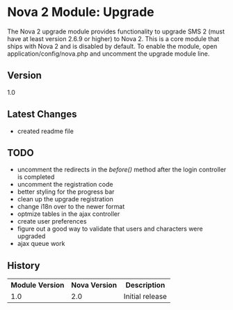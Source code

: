 # Nova 2 Module: Upgrade

The Nova 2 upgrade module provides functionality to upgrade SMS 2 (must have at least version 2.6.9 or higher) to Nova 2. This is a core module that ships with Nova 2 and is disabled by default. To enable the module, open application/config/nova.php and uncomment the upgrade module line.

## Version

1.0

## Latest Changes

* created readme file

## TODO

* uncomment the redirects in the _before()_ method after the login controller is completed
* uncomment the registration code
* better styling for the progress bar
* clean up the upgrade registration
* change i18n over to the newer format
* optmize tables in the ajax controller
* create user preferences
* figure out a good way to validate that users and characters were upgraded
* ajax queue work

## History

<table>
	<tr>
		<th>Module Version</th><th>Nova Version</th><th>Description</th>
	</tr>
	<tr>
		<td>1.0</td><td>2.0</td><td>Initial release</td>
	</tr>
</table>